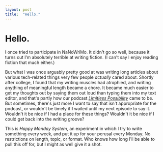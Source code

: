 ```yaml
---
layout: post
title:  "Hello."
---
```

# Hello.

I once tried to participate in NaNoWriMo. It didn't go so well, because it turns out I'm absolutely terrible at writing fiction. (I can't say I enjoy reading fiction that much either.)

But what I was once arguably pretty good at was writing long articles about various tech-related things very few people *actually* cared about. Shortly after college, I found that my writing muscles had atrophied, and writing anything of meaningful length became a chore. It became much easier to get my thoughts out by saying them out loud than typing them into my text editor, and that's partly how our podcast *[Limitless Possibility][limipo]* came to be. But sometimes, there's just more I want to say that isn't appropriate for the podcast, or wouldn't be timely if I waited until my next episode to say it. Wouldn't it be nice if I had a place for these things? Wouldn't it be nice if I could get back into the writing groove?

This is *Happy Monday System*, an experiment in which I try to write something every week, and put it up for your perusal every Monday. No restrictions on length, topic, or format. Who knows how long I'll be able to pull this off for, but I might as well give it a shot.

[limipo]: http://limitlesspossibility.net
